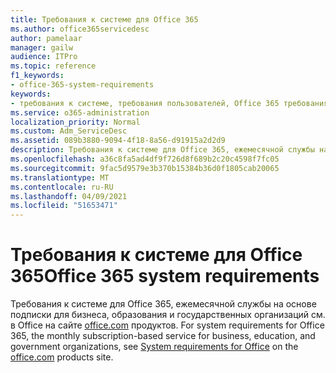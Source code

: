 ```yaml
---
title: Требования к системе для Office 365
ms.author: office365servicedesc
author: pamelaar
manager: gailw
audience: ITPro
ms.topic: reference
f1_keywords:
- office-365-system-requirements
keywords:
- требования к системе, требования пользователей, Office 365 требования к системе
ms.service: o365-administration
localization_priority: Normal
ms.custom: Adm_ServiceDesc
ms.assetid: 089b3880-9094-4f18-8a56-d91915a2d2d9
description: Требования к системе для Office 365, ежемесячной службы на основе подписки для бизнеса, образования и государственных организаций см. в Office на сайте office.com продуктов.
ms.openlocfilehash: a36c8fa5ad4df9f726d8f689b2c20c4598f7fc05
ms.sourcegitcommit: 9fac5d9579e3b370b15384b36d0f1805cab20065
ms.translationtype: MT
ms.contentlocale: ru-RU
ms.lasthandoff: 04/09/2021
ms.locfileid: "51653471"
---
```

# <a name="office-365-system-requirements"></a><span data-ttu-id="b6136-104">Требования к системе для Office 365</span><span class="sxs-lookup"><span data-stu-id="b6136-104">Office 365 system requirements</span></span>

<span data-ttu-id="b6136-105">Требования к системе для Office 365, ежемесячной службы на основе подписки для бизнеса, образования и государственных организаций см. в Office на сайте [office.com](https://go.microsoft.com/fwlink/?LinkID=509817&amp;clcid=0x409) продуктов. [](https://go.microsoft.com/fwlink/?LinkID=626095&amp;clcid=0x409)</span><span class="sxs-lookup"><span data-stu-id="b6136-105">For system requirements for Office 365, the monthly subscription-based service for business, education, and government organizations, see [System requirements for Office](https://go.microsoft.com/fwlink/?LinkID=626095&amp;clcid=0x409) on the [office.com](https://go.microsoft.com/fwlink/?LinkID=509817&amp;clcid=0x409) products site.</span></span> 
  

